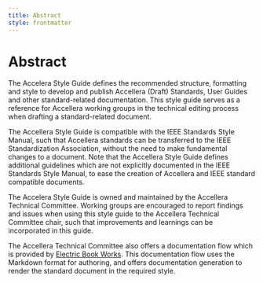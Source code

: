 ```yaml
---
title: Abstract
style: frontmatter
---
```


# Abstract

The Accelera Style Guide defines the recommended structure, formatting and style to develop and publish Accellera (Draft) Standards, User Guides and other standard-related documentation. This style guide serves as a reference for Accellera working groups in the technical editing process when drafting a standard-related document.

The Accellera Style Guide is compatible with the IEEE Standards Style Manual, such that Accellera standards can be transferred to the IEEE Standardization Association, without the need to make fundamental changes to a document.
Note that the Accellera Style Guide defines additional guidelines which are not explicitly documented in the IEEE Standards Style Manual, to ease the creation of Accellera and IEEE standard compatible documents.

The Accelera Style Guide is owned and maintained by the Accellera Technical Committee. Working groups are encouraged to report findings and issues when using this style guide to the Accellera Technical Committee chair, such that improvements and learnings can be incorporated in this guide.

The Accellera Technical Committee also offers a documentation flow which is provided by [Electric Book Works](https://electricbookworks.com/). This documentation flow uses the Markdown format for authoring, and offers documentation generation to render the standard document in the required style.
